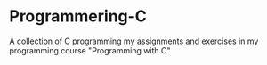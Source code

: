 # Programmering-C
A collection of C programming my assignments and exercises in my programming course "Programming with C"
